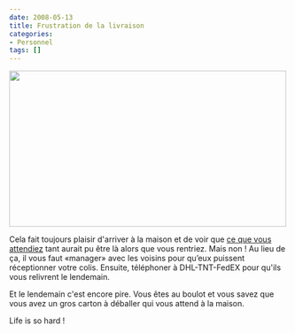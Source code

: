 ```yaml
---
date: 2008-05-13
title: Frustration de la livraison
categories:
- Personnel
tags: []
---
```

<img class="alignnone size-medium wp-image-519" title="Vous n\'étiez pas là" src="https://dlgjp9x71cipk.cloudfront.net/2008/05/dhl.png" alt="" width="500" height="282" />

Cela fait toujours plaisir d'arriver à la maison et de voir que <a title="Lounge Pillow" href="https://www.loungepillow.ch/">ce que vous attendiez</a> tant aurait pu être là alors que vous rentriez. Mais non ! Au lieu de ça, il vous faut «manager» avec les voisins pour qu’eux puissent réceptionner votre colis. Ensuite, téléphoner à DHL-TNT-FedEX pour qu'ils vous relivrent le lendemain.

Et le lendemain c'est encore pire. Vous êtes au boulot et vous savez que vous avez un gros carton à déballer qui vous attend à la maison.

Life is so hard !
